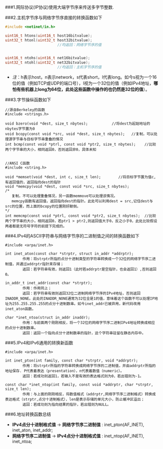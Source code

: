 ###1.网际协议(IP协议)使用大端字节序来传送多字节整数.

###2.主机字节序与网络字节序直接的转换函数如下
```C
#include <netinet/in.h>

uint16_t htons(uint16_t host16bitvalue);
uint32_t htonl(uint32_t host32bitvalue);
						//均返回：网络字节序的值
	

uint16_t ntohs(uint16_t net16bitvalue);
uint32_t ntohl(uint32_t net32bitvalue);
						//均返回：主机字节序的值
```	
* *注*：h表示host，n表示network，s代表short，l代表long。如今s视为一个16位的值（例如TCP或UDP的端口号），l视为一个32位的值（例如IPv4地址，**哪怕有些机器上long为64位，此处这些函数中操作的也仍然是32位的值**）。

###3.字节操纵函数如下
	
	//源自Berkeley的函数
	#include <strings.h>

	void bzero(void *dest, size_t nbytes);           //将dest为起始地址的nbytes字节置为0
	void bcopy(const void *src, void *dest, size_t nbytes);   //复制，可以处理源字节串与目标字节串重叠的情况
	int bcmp(const void *ptrl, const void *ptr2, size_t nbytes);    //比较两个字节串的大小，相同返回0，否则返回非0，具体未知

	
	//ANSI C函数
	#include <string.h>

	void *memset(void *dest, int c, size_t len);		//将目标字节置为值c,有返回值的，返回指向dest的指针
	void *memcpy(void *dest, const void *src, size_t nbytes);	
	/*
	   复制，不可以处理重叠情况，另一函数memmove可以处理该情况。
	   memcpy函数有返回值，返回指向dest的指针。此处可以利用dest = src,记住dest与src的位置，而上面的bcopy的位置刚好颠倒。
	*/
	int memcmp(const void *ptrl, const void *ptr2, size_t nbytes);	//比较两个字节串的大小，相同返回0，若ptr1 > ptr2,则返回值大于0，反之小于0，此处比较假设两者都是无符号字符的前提下完成的。
	

###4.IPv4的ASCII字符串与网络字节序的二进制值之间的转换函数如下
	
	#include <arpa/inet.h>

	int inet_aton(const char *strptr, struct in_addr *addrptr);
			作用：将strptr所指的点分十进制类型的字符串转换成一个32位的网络字节序二进制值，并通过addrptr指针来存储；
			返回：若字符串有效，则返回1（此时若addrptr是空指针，也会返回1）,否则返回0。

	in_addr_t inet_addr(const char *strptr);
			作用：作用同上；
			返回：若字符串有效则返回32位二进制网络字节序的IPv4地址，否则返回INADDR_NONE。此处的INADDR_NONE通常为32位全是1的值，意味着这个函数不可以处理IP地址为255.255.255.255的点分十进制数串。如今inet_addr已被弃用，新代码改用inet_aton函数。

	char *inet_ntoa(struct in_addr inaddr);
			作用：与前面两个刚刚相反，将一个32位的网络字节序二进制IPv4地址转换成相应的点分十进制数串。
			返回：返回一个指向点分十进制数串的指针，这个字符串驻留在静态内存中。
	

###5.IPv4和IPv6通用的转换新函数
	
	#include <arpa/inet.h>
	
	int inet_pton(int family, const char *strptr, void *addrptr);	
			作用：将strptr所指的字符串转换成网络字节序的二进制值，并由addrptr所指的地址保存. P代表着表达（presentation），n代表着数值（numeric）。
			返回：若成功则返回1，若输入不是有效的表达格式则为0，若出错则为-1。
	
	const char *inet_ntop(int family, const void *addrptr, char *strptr, size_t len);
			作用：与上面的刚刚相反，将数值格式（addrptr,网络字节序二进制格式）转换成表达格式（strptr,点分十进制格式），len是表示存储的单元大小，防止缓冲区溢出；
			返回：若成功则为指向结果的指针，若出错则为NULL。
	
###6.地址转换函数总结
* **IPv4点分十进制格式值** -> **网络字节序二进制值** : inet_pton(AF_INET), inet_aton, inet_addr;
* **网络字节序二进制值** -> **IPv4点分十进制格式值** : inet_ntop(AF_INET), inet_ntoa;


